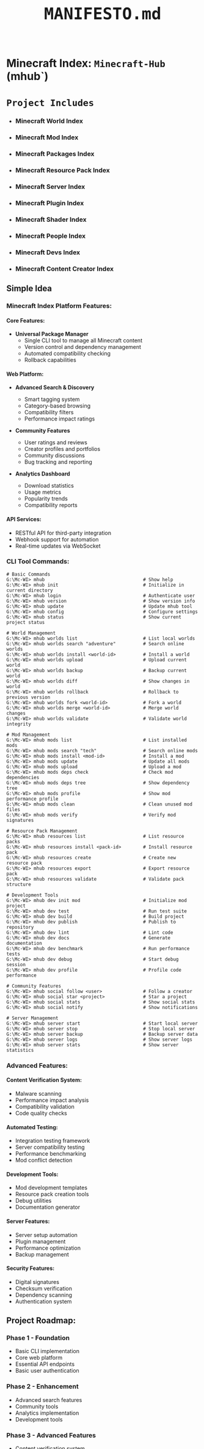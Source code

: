 <div align="center">
    <h1 style="font-size:50px;">
        <code style="font-family:monospace, lucida console;">
            MANIFESTO.md
        </code>
    </h1>
</div>

# **Minecraft Index:** `Minecraft-Hub` (mhub`)

# ```Project Includes```

- ### Minecraft World Index
- ### Minecraft Mod Index
- ### Minecraft Packages Index
- ### Minecraft Resource Pack Index
- ### Minecraft Server Index
- ### Minecraft Plugin Index
- ### Minecraft Shader Index
- ### Minecraft People Index
- ### Minecraft Devs Index
- ### Minecraft Content Creator Index

## **Simple Idea**

### Minecraft Index Platform Features:

#### Core Features:
- **Universal Package Manager**
  - Single CLI tool to manage all Minecraft content
  - Version control and dependency management
  - Automated compatibility checking
  - Rollback capabilities
  
#### Web Platform:
- **Advanced Search & Discovery**
  - Smart tagging system
  - Category-based browsing
  - Compatibility filters
  - Performance impact ratings
  
- **Community Features**
  - User ratings and reviews
  - Creator profiles and portfolios
  - Community discussions
  - Bug tracking and reporting
  
- **Analytics Dashboard**
  - Download statistics
  - Usage metrics
  - Popularity trends
  - Compatibility reports

#### API Services:
- RESTful API for third-party integration
- Webhook support for automation
- Real-time updates via WebSocket

### CLI Tool Commands:

```shell
# Basic Commands
G:\Mc-WI> mhub                                    # Show help
G:\Mc-WI> mhub init                               # Initialize in current directory
G:\Mc-WI> mhub login                              # Authenticate user
G:\Mc-WI> mhub version                            # Show version info
G:\Mc-WI> mhub update                             # Update mhub tool
G:\Mc-WI> mhub config                             # Configure settings
G:\Mc-WI> mhub status                             # Show current project status

# World Management
G:\Mc-WI> mhub worlds list                        # List local worlds
G:\Mc-WI> mhub worlds search "adventure"          # Search online worlds
G:\Mc-WI> mhub worlds install <world-id>          # Install a world
G:\Mc-WI> mhub worlds upload                      # Upload current world
G:\Mc-WI> mhub worlds backup                      # Backup current world
G:\Mc-WI> mhub worlds diff                        # Show changes in world
G:\Mc-WI> mhub worlds rollback                    # Rollback to previous version
G:\Mc-WI> mhub worlds fork <world-id>             # Fork a world
G:\Mc-WI> mhub worlds merge <world-id>            # Merge world changes
G:\Mc-WI> mhub worlds validate                    # Validate world integrity

# Mod Management
G:\Mc-WI> mhub mods list                          # List installed mods
G:\Mc-WI> mhub mods search "tech"                 # Search online mods
G:\Mc-WI> mhub mods install <mod-id>              # Install a mod
G:\Mc-WI> mhub mods update                        # Update all mods
G:\Mc-WI> mhub mods upload                        # Upload a mod
G:\Mc-WI> mhub mods deps check                    # Check mod dependencies
G:\Mc-WI> mhub mods deps tree                     # Show dependency tree
G:\Mc-WI> mhub mods profile                       # Show mod performance profile
G:\Mc-WI> mhub mods clean                         # Clean unused mod files
G:\Mc-WI> mhub mods verify                        # Verify mod signatures

# Resource Pack Management
G:\Mc-WI> mhub resources list                     # List resource packs
G:\Mc-WI> mhub resources install <pack-id>        # Install resource pack
G:\Mc-WI> mhub resources create                   # Create new resource pack
G:\Mc-WI> mhub resources export                   # Export resource pack
G:\Mc-WI> mhub resources validate                 # Validate pack structure

# Development Tools
G:\Mc-WI> mhub dev init mod                       # Initialize mod project
G:\Mc-WI> mhub dev test                           # Run test suite
G:\Mc-WI> mhub dev build                          # Build project
G:\Mc-WI> mhub dev publish                        # Publish to repository
G:\Mc-WI> mhub dev lint                           # Lint code
G:\Mc-WI> mhub dev docs                           # Generate documentation
G:\Mc-WI> mhub dev benchmark                      # Run performance tests
G:\Mc-WI> mhub dev debug                          # Start debug session
G:\Mc-WI> mhub dev profile                        # Profile code performance

# Community Features
G:\Mc-WI> mhub social follow <user>               # Follow a creator
G:\Mc-WI> mhub social star <project>              # Star a project
G:\Mc-WI> mhub social stats                       # Show social stats
G:\Mc-WI> mhub social notify                      # Show notifications

# Server Management
G:\Mc-WI> mhub server start                       # Start local server
G:\Mc-WI> mhub server stop                        # Stop local server
G:\Mc-WI> mhub server backup                      # Backup server data
G:\Mc-WI> mhub server logs                        # Show server logs
G:\Mc-WI> mhub server stats                       # Show server statistics
```

### Advanced Features:

#### Content Verification System:
- Malware scanning
- Performance impact analysis
- Compatibility validation
- Code quality checks

#### Automated Testing:
- Integration testing framework
- Server compatibility testing
- Performance benchmarking
- Mod conflict detection

#### Development Tools:
- Mod development templates
- Resource pack creation tools
- Debug utilities
- Documentation generator

#### Server Features:
- Server setup automation
- Plugin management
- Performance optimization
- Backup management

#### Security Features:
- Digital signatures
- Checksum verification
- Dependency scanning
- Authentication system

## Project Roadmap:

### Phase 1 - Foundation
- Basic CLI implementation
- Core web platform
- Essential API endpoints
- Basic user authentication

### Phase 2 - Enhancement
- Advanced search features
- Community tools
- Analytics implementation
- Development tools

### Phase 3 - Advanced Features
- Content verification system
- Automated testing
- Server management
- Security features

## ```shellNote:```
```shellThe project scope may expand to include more Minecraft-related indices and tools as the community grows!```

## ```shellContributors Needed:```
- Backend Developers
- Frontend Developers
- UI/UX Designers
- Documentation Writers
- Community Managers
- Security Experts

## ```shellCurrent Team Size:```
```shell1 Developer (Looking for contributors!)```

## ```shellTech Stack:```
- Backend: Rust/Go for CLI, Node.js for API
- Frontend: React with TypeScript
- Database: PostgreSQL
- Cache: Redis
- Search: Elasticsearch
- CI/CD: GitHub Actions